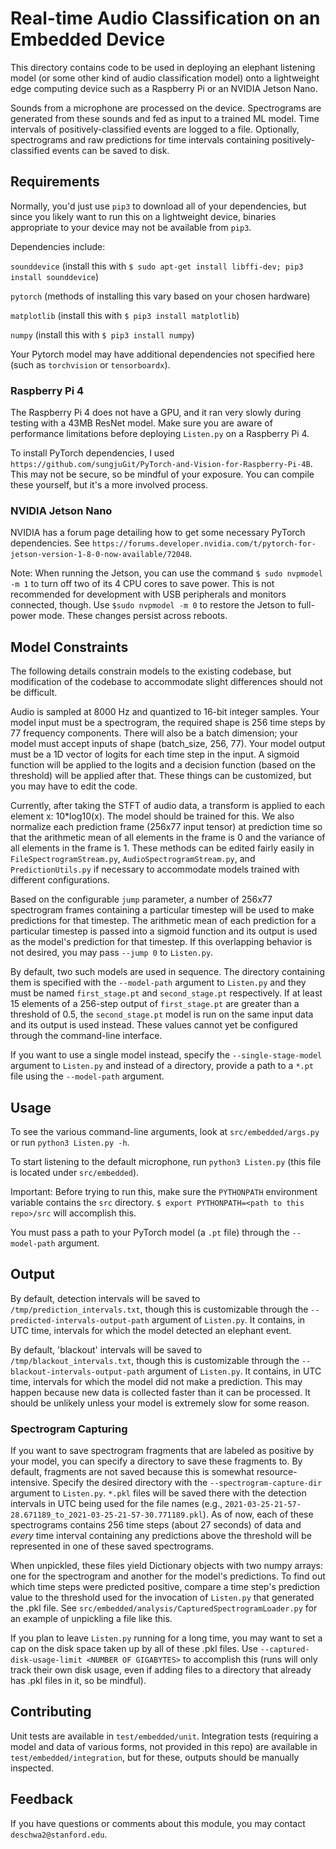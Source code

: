 # Real-time Audio Classification on an Embedded Device

This directory contains code to be used in deploying an elephant listening model (or some other kind of audio 
classification model) onto a lightweight edge computing device such as a Raspberry Pi or an NVIDIA Jetson Nano.

Sounds from a microphone are processed on the device. Spectrograms are generated from these sounds and fed as input to
a trained ML model. Time intervals of positively-classified events are logged to a file. Optionally,
spectrograms and raw predictions for time intervals containing positively-classified events can be saved to disk.

## Requirements

Normally, you'd just use `pip3` to download all of your dependencies, but since you likely want to
run this on a lightweight device, binaries appropriate to your device may not be available from `pip3`.

Dependencies include:

`sounddevice` (install this with `$ sudo apt-get install libffi-dev; pip3 install sounddevice`)

`pytorch` (methods of installing this vary based on your chosen hardware)

`matplotlib` (install this with `$ pip3 install matplotlib`)

`numpy` (install this with `$ pip3 install numpy`)

Your Pytorch model may have additional dependencies not specified here (such as `torchvision` or `tensorboardx`).

### Raspberry Pi 4

The Raspberry Pi 4 does not have a GPU, and it ran very slowly during testing with a 43MB ResNet model. Make sure
you are aware of performance limitations before deploying `Listen.py` on a Raspberry Pi 4.

To install PyTorch dependencies, I used `https://github.com/sungjuGit/PyTorch-and-Vision-for-Raspberry-Pi-4B`.
This may not be secure, so be mindful of your exposure. You can compile these yourself,
but it's a more involved process.

### NVIDIA Jetson Nano

NVIDIA has a forum page detailing how to get some necessary PyTorch dependencies. See 
`https://forums.developer.nvidia.com/t/pytorch-for-jetson-version-1-8-0-now-available/72048`.

Note: When running the Jetson, you can use the command `$ sudo nvpmodel -m 1` to turn off two of its 4 CPU cores to save
power. This is not recommended for development with USB peripherals and monitors connected, though. Use
`$sudo nvpmodel -m 0` to restore the Jetson to full-power mode. These changes persist across reboots.

## Model Constraints

The following details constrain models to the existing codebase, but modification of the codebase
to accommodate slight differences should not be difficult.

Audio is sampled at 8000 Hz and quantized to 16-bit integer samples. Your model input must be a spectrogram,
the required shape is 256 time steps by 77 frequency components. There will also be a batch dimension;
your model must accept inputs of shape (batch_size, 256, 77). Your model output must be a 1D vector of logits for
each time step in the input. A sigmoid function will be applied to the logits and a decision function
(based on the threshold) will be applied after that. These things can be customized, but you may have to edit the code.

Currently, after taking the STFT of audio data, a transform is applied to each element x: 10*log10(x). The model should
be trained for this. We also normalize each prediction frame (256x77 input tensor) at prediction time so that
the arithmetic mean of all elements in the frame is 0 and the variance of all elements in the frame is 1. These methods
can be edited fairly easily in `FileSpectrogramStream.py`, `AudioSpectrogramStream.py`, and `PredictionUtils.py` if
necessary to accommodate models trained with different configurations.

Based on the configurable `jump` parameter, a number of 256x77 spectrogram frames containing a particular timestep will be used
to make predictions for that timestep. The arithmetic mean of each prediction for a particular timestep is passed into
a sigmoid function and its output is used as the model's prediction for that timestep. If this overlapping behavior is
not desired, you may pass `--jump 0` to `Listen.py`.

By default, two such models are used in sequence. The directory containing them is specified with the `--model-path` argument
to `Listen.py` and they must be named `first_stage.pt` and `second_stage.pt` respectively. If at least 15 elements of
a 256-step output of `first_stage.pt` are greater than a threshold of 0.5, the `second_stage.pt` model is run on the same
input data and its output is used instead. These values cannot yet be configured through the command-line interface.

If you want to use a single model instead, specify the `--single-stage-model` argument to `Listen.py` and instead of a directory,
provide a path to a `*.pt` file using the `--model-path` argument.

## Usage

To see the various command-line arguments, look at `src/embedded/args.py` or run `python3 Listen.py -h`.

To start listening to the default microphone, run `python3 Listen.py` (this file is located under `src/embedded`).

Important: Before trying to run this, make sure the `PYTHONPATH` environment variable contains the `src` directory.
`$ export PYTHONPATH=<path to this repo>/src` will accomplish this.

You must pass a path to your PyTorch model (a `.pt` file) through the `--model-path` argument.

## Output

By default, detection intervals will be saved to `/tmp/prediction_intervals.txt`, though this is customizable
through the `--predicted-intervals-output-path` argument of `Listen.py`. It contains,
in UTC time, intervals for which the model detected an elephant event.

By default, 'blackout' intervals will be saved to `/tmp/blackout_intervals.txt`, though this is customizable
through the `--blackout-intervals-output-path` argument of `Listen.py`. It contains,
in UTC time, intervals for which the model did not make a prediction. This may happen because new data is collected
faster than it can be processed. It should be unlikely unless your model is extremely slow for some reason.

### Spectrogram Capturing

If you want to save spectrogram fragments that are labeled as positive by your model, you can specify a directory to
save these fragments to. By default, fragments are not saved because this is somewhat resource-intensive. Specify
the desired directory with the `--spectrogram-capture-dir` argument to `Listen.py`. `*.pkl` files will be saved there
with the detection intervals in UTC being used for the file names 
(e.g., `2021-03-25-21-57-28.671189_to_2021-03-25-21-57-30.771189.pkl`). As of now, each of these spectrograms contains
256 time steps (about 27 seconds) of data and *every* time interval containing any predictions above the threshold
will be represented in one of these saved spectrograms.

When unpickled, these files yield Dictionary objects with two numpy arrays: one for the spectrogram and another for the
model's predictions. To find out which time steps were predicted positive, compare a time step's prediction value to the
threshold used for the invocation of `Listen.py` that generated the .pkl file. See 
`src/embedded/analysis/CapturedSpectrogramLoader.py` for an example of unpickling a file like this.

If you plan to leave `Listen.py` running for a long time, you may want to set a cap on the disk space taken up by all of
these .pkl files. Use `--captured-disk-usage-limit <NUMBER OF GIGABYTES>` to accomplish this (runs will only track 
their own disk usage, even if adding files to a directory that already has .pkl files in it, so be mindful).

## Contributing

Unit tests are available in `test/embedded/unit`. Integration tests (requiring a model and data of various forms,
not provided in this repo) are available in `test/embedded/integration`, but for these,
outputs should be manually inspected.

## Feedback

If you have questions or comments about this module, you may contact `deschwa2@stanford.edu`.